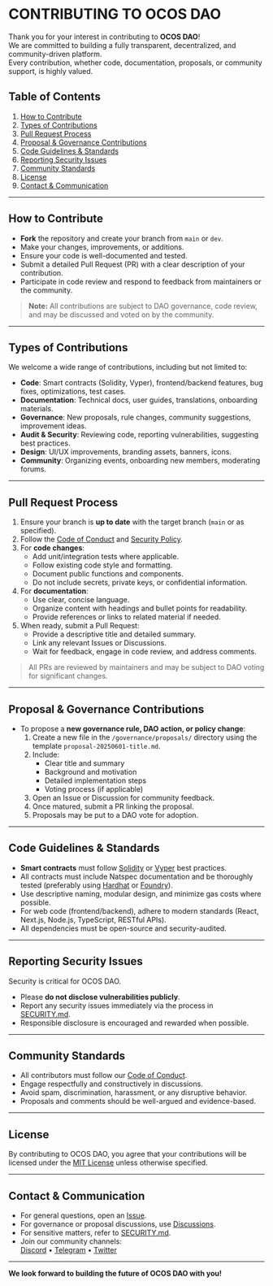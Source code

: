 # CONTRIBUTING TO OCOS DAO

Thank you for your interest in contributing to **OCOS DAO**!  
We are committed to building a fully transparent, decentralized, and community-driven platform.  
Every contribution, whether code, documentation, proposals, or community support, is highly valued.

## Table of Contents

1. [How to Contribute](#how-to-contribute)
2. [Types of Contributions](#types-of-contributions)
3. [Pull Request Process](#pull-request-process)
4. [Proposal & Governance Contributions](#proposal--governance-contributions)
5. [Code Guidelines & Standards](#code-guidelines--standards)
6. [Reporting Security Issues](#reporting-security-issues)
7. [Community Standards](#community-standards)
8. [License](#license)
9. [Contact & Communication](#contact--communication)

---

## How to Contribute

- **Fork** the repository and create your branch from `main` or `dev`.
- Make your changes, improvements, or additions.
- Ensure your code is well-documented and tested.
- Submit a detailed Pull Request (PR) with a clear description of your contribution.
- Participate in code review and respond to feedback from maintainers or the community.

> **Note:** All contributions are subject to DAO governance, code review, and may be discussed and voted on by the community.

---

## Types of Contributions

We welcome a wide range of contributions, including but not limited to:

- **Code**: Smart contracts (Solidity, Vyper), frontend/backend features, bug fixes, optimizations, test cases.
- **Documentation**: Technical docs, user guides, translations, onboarding materials.
- **Governance**: New proposals, rule changes, community suggestions, improvement ideas.
- **Audit & Security**: Reviewing code, reporting vulnerabilities, suggesting best practices.
- **Design**: UI/UX improvements, branding assets, banners, icons.
- **Community**: Organizing events, onboarding new members, moderating forums.

---

## Pull Request Process

1. Ensure your branch is **up to date** with the target branch (`main` or as specified).
2. Follow the [Code of Conduct](./CODE_OF_CONDUCT.md) and [Security Policy](./SECURITY.md).
3. For **code changes**:
   - Add unit/integration tests where applicable.
   - Follow existing code style and formatting.
   - Document public functions and components.
   - Do not include secrets, private keys, or confidential information.
4. For **documentation**:
   - Use clear, concise language.
   - Organize content with headings and bullet points for readability.
   - Provide references or links to related material if needed.
5. When ready, submit a Pull Request:
   - Provide a descriptive title and detailed summary.
   - Link any relevant Issues or Discussions.
   - Wait for feedback, engage in code review, and address comments.

> All PRs are reviewed by maintainers and may be subject to DAO voting for significant changes.

---

## Proposal & Governance Contributions

- To propose a **new governance rule, DAO action, or policy change**:
  1. Create a new file in the `/governance/proposals/` directory using the template `proposal-20250601-title.md`.
  2. Include:
     - Clear title and summary
     - Background and motivation
     - Detailed implementation steps
     - Voting process (if applicable)
  3. Open an Issue or Discussion for community feedback.
  4. Once matured, submit a PR linking the proposal.
  5. Proposals may be put to a DAO vote for adoption.

---

## Code Guidelines & Standards

- **Smart contracts** must follow [Solidity](https://docs.soliditylang.org/) or [Vyper](https://vyper.readthedocs.io/) best practices.
- All contracts must include Natspec documentation and be thoroughly tested (preferably using [Hardhat](https://hardhat.org/) or [Foundry](https://book.getfoundry.sh/)).
- Use descriptive naming, modular design, and minimize gas costs where possible.
- For web code (frontend/backend), adhere to modern standards (React, Next.js, Node.js, TypeScript, RESTful APIs).
- All dependencies must be open-source and security-audited.

---

## Reporting Security Issues

Security is critical for OCOS DAO.
- Please **do not disclose vulnerabilities publicly**.
- Report any security issues immediately via the process in [SECURITY.md](./SECURITY.md).
- Responsible disclosure is encouraged and rewarded when possible.

---

## Community Standards

- All contributors must follow our [Code of Conduct](./CODE_OF_CONDUCT.md).
- Engage respectfully and constructively in discussions.
- Avoid spam, discrimination, harassment, or any disruptive behavior.
- Proposals and comments should be well-argued and evidence-based.

---

## License

By contributing to OCOS DAO, you agree that your contributions will be licensed under the [MIT License](./LICENSE) unless otherwise specified.

---

## Contact & Communication

- For general questions, open an [Issue](https://github.com/OCOSToken/OCOS-DAO/issues).
- For governance or proposal discussions, use [Discussions](https://github.com/OCOSToken/OCOS-DAO/discussions).
- For sensitive matters, refer to [SECURITY.md](./SECURITY.md).
- Join our community channels:  
  [Discord](https://discord.gg/ocos) • [Telegram](https://t.me/ocosdao) • [Twitter](https://twitter.com/ocosdao)

---

**We look forward to building the future of OCOS DAO with you!**
